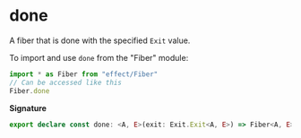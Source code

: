 # done

A fiber that is done with the specified `Exit` value.

To import and use `done` from the "Fiber" module:

```ts
import * as Fiber from "effect/Fiber"
// Can be accessed like this
Fiber.done
```

**Signature**

```ts
export declare const done: <A, E>(exit: Exit.Exit<A, E>) => Fiber<A, E>
```
